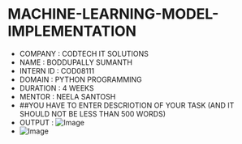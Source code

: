 # MACHINE-LEARNING-MODEL-IMPLEMENTATION
* COMPANY : CODTECH IT SOLUTIONS
* NAME : BODDUPALLY SUMANTH
* INTERN ID : COD08111
* DOMAIN : PYTHON PROGRAMMING
* DURATION : 4 WEEKS
* MENTOR : NEELA SANTOSH
* ##YOU HAVE TO ENTER DESCRIOTION OF YOUR TASK (AND IT SHOULD NOT BE LESS THAN 500 WORDS)
* OUTPUT :  ![Image](https://github.com/user-attachments/assets/685dd90c-c639-40f5-9a42-d5f5cc2886a9)
* ![Image](https://github.com/user-attachments/assets/7e0304cb-ffd7-48f1-9ffa-15c20fa9ff61)
          
